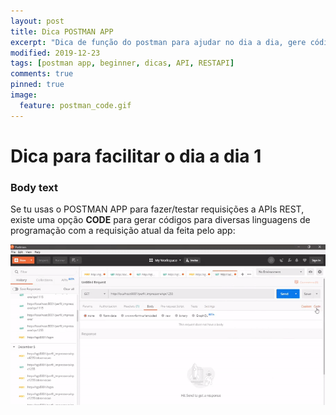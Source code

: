 ```yaml
---
layout: post
title: Dica POSTMAN APP
excerpt: "Dica de função do postman para ajudar no dia a dia, gere códigos para requisições à APIs. "
modified: 2019-12-23
tags: [postman app, beginner, dicas, API, RESTAPI]
comments: true
pinned: true
image:
  feature: postman_code.gif
---
```

# Dica para facilitar o dia a dia 1

### Body text

Se tu usas o POSTMAN APP para fazer/testar requisições a APIs REST, existe uma opção **CODE** para gerar códigos para diversas linguagens de programação com a requisição atual da feita pelo app:

![Video postman code](/img/postman_code_2.gif)